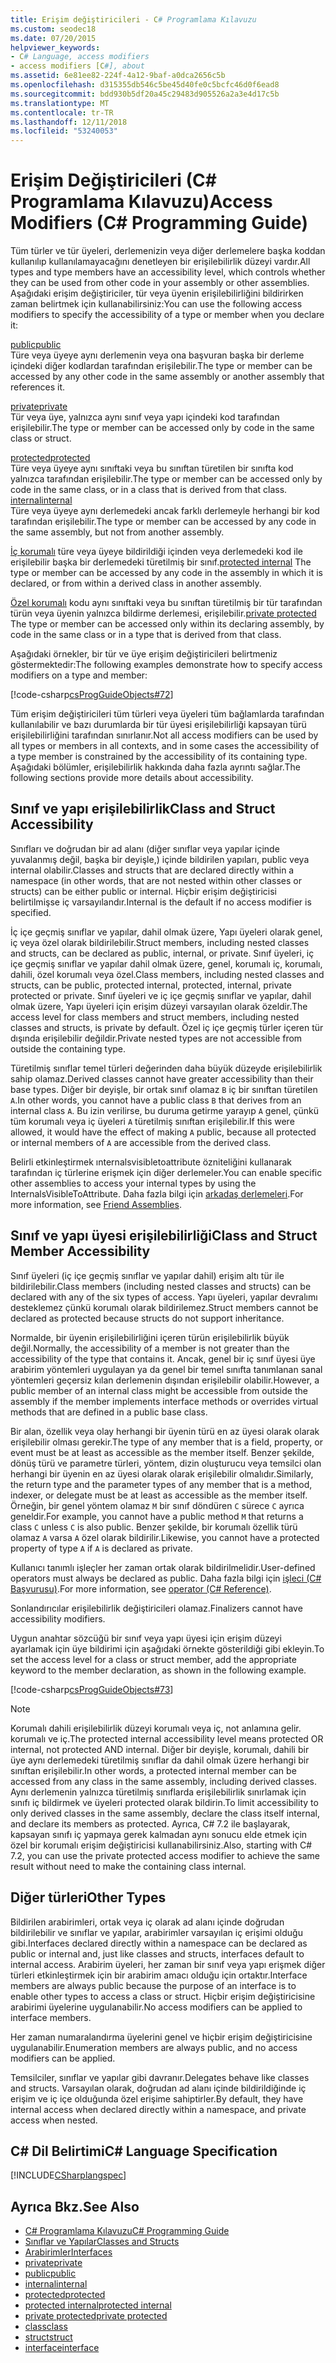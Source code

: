 ```yaml
---
title: Erişim değiştiricileri - C# Programlama Kılavuzu
ms.custom: seodec18
ms.date: 07/20/2015
helpviewer_keywords:
- C# Language, access modifiers
- access modifiers [C#], about
ms.assetid: 6e81ee82-224f-4a12-9baf-a0dca2656c5b
ms.openlocfilehash: d315355db546c5be45d40fe0c5bcfc46d0f6ead8
ms.sourcegitcommit: bdd930b5df20a45c29483d905526a2a3e4d17c5b
ms.translationtype: MT
ms.contentlocale: tr-TR
ms.lasthandoff: 12/11/2018
ms.locfileid: "53240053"
---
```

# <a name="access-modifiers-c-programming-guide"></a><span data-ttu-id="0966a-102">Erişim Değiştiricileri (C# Programlama Kılavuzu)</span><span class="sxs-lookup"><span data-stu-id="0966a-102">Access Modifiers (C# Programming Guide)</span></span>
<span data-ttu-id="0966a-103">Tüm türler ve tür üyeleri, derlemenizin veya diğer derlemelere başka koddan kullanılıp kullanılamayacağını denetleyen bir erişilebilirlik düzeyi vardır.</span><span class="sxs-lookup"><span data-stu-id="0966a-103">All types and type members have an accessibility level, which controls whether they can be used from other code in your assembly or other assemblies.</span></span> <span data-ttu-id="0966a-104">Aşağıdaki erişim değiştiriciler, tür veya üyenin erişilebilirliğini bildirirken zaman belirtmek için kullanabilirsiniz:</span><span class="sxs-lookup"><span data-stu-id="0966a-104">You can use the following access modifiers to specify the accessibility of a type or member when you declare it:</span></span>  
  
 [<span data-ttu-id="0966a-105">public</span><span class="sxs-lookup"><span data-stu-id="0966a-105">public</span></span>](../../../csharp/language-reference/keywords/public.md)  
 <span data-ttu-id="0966a-106">Türe veya üyeye aynı derlemenin veya ona başvuran başka bir derleme içindeki diğer kodlardan tarafından erişilebilir.</span><span class="sxs-lookup"><span data-stu-id="0966a-106">The type or member can be accessed by any other code in the same assembly or another assembly that references it.</span></span> 
  
 [<span data-ttu-id="0966a-107">private</span><span class="sxs-lookup"><span data-stu-id="0966a-107">private</span></span>](../../../csharp/language-reference/keywords/private.md)  
 <span data-ttu-id="0966a-108">Tür veya üye, yalnızca aynı sınıf veya yapı içindeki kod tarafından erişilebilir.</span><span class="sxs-lookup"><span data-stu-id="0966a-108">The type or member can be accessed only by code in the same class or struct.</span></span>  
  
 [<span data-ttu-id="0966a-109">protected</span><span class="sxs-lookup"><span data-stu-id="0966a-109">protected</span></span>](../../../csharp/language-reference/keywords/protected.md)  
 <span data-ttu-id="0966a-110">Türe veya üyeye aynı sınıftaki veya bu sınıftan türetilen bir sınıfta kod yalnızca tarafından erişilebilir.</span><span class="sxs-lookup"><span data-stu-id="0966a-110">The type or member can be accessed only by code in the same class, or in a class that is derived from that class.</span></span>  
 [<span data-ttu-id="0966a-111">internal</span><span class="sxs-lookup"><span data-stu-id="0966a-111">internal</span></span>](../../../csharp/language-reference/keywords/internal.md)  
 <span data-ttu-id="0966a-112">Türe veya üyeye aynı derlemedeki ancak farklı derlemeyle herhangi bir kod tarafından erişilebilir.</span><span class="sxs-lookup"><span data-stu-id="0966a-112">The type or member can be accessed by any code in the same assembly, but not from another assembly.</span></span>  
  
 <span data-ttu-id="0966a-113">[İç korumalı](../../../csharp/language-reference/keywords/protected-internal.md) türe veya üyeye bildirildiği içinden veya derlemedeki kod ile erişilebilir başka bir derlemedeki türetilmiş bir sınıf.</span><span class="sxs-lookup"><span data-stu-id="0966a-113">[protected internal](../../../csharp/language-reference/keywords/protected-internal.md) The type or member can be accessed by any code in the assembly in which it is declared, or from within a derived class in another assembly.</span></span> 

 <span data-ttu-id="0966a-114">[Özel korumalı](../../../csharp/language-reference/keywords/private-protected.md) kodu aynı sınıftaki veya bu sınıftan türetilmiş bir tür tarafından türün veya üyenin yalnızca bildirme derlemesi, erişilebilir.</span><span class="sxs-lookup"><span data-stu-id="0966a-114">[private protected](../../../csharp/language-reference/keywords/private-protected.md) The type or member can be accessed only within its declaring assembly, by code in the same class or in a type that is derived from that class.</span></span>
  
 <span data-ttu-id="0966a-115">Aşağıdaki örnekler, bir tür ve üye erişim değiştiricileri belirtmeniz göstermektedir:</span><span class="sxs-lookup"><span data-stu-id="0966a-115">The following examples demonstrate how to specify access modifiers on a type and member:</span></span>  
  
 [!code-csharp[csProgGuideObjects#72](../../../csharp/programming-guide/classes-and-structs/codesnippet/CSharp/access-modifiers_1.cs)]  
  
 <span data-ttu-id="0966a-116">Tüm erişim değiştiricileri tüm türleri veya üyeleri tüm bağlamlarda tarafından kullanılabilir ve bazı durumlarda bir tür üyesi erişilebilirliği kapsayan türü erişilebilirliğini tarafından sınırlanır.</span><span class="sxs-lookup"><span data-stu-id="0966a-116">Not all access modifiers can be used by all types or members in all contexts, and in some cases the accessibility of a type member is constrained by the accessibility of its containing type.</span></span> <span data-ttu-id="0966a-117">Aşağıdaki bölümler, erişilebilirlik hakkında daha fazla ayrıntı sağlar.</span><span class="sxs-lookup"><span data-stu-id="0966a-117">The following sections provide more details about accessibility.</span></span>  
  
## <a name="class-and-struct-accessibility"></a><span data-ttu-id="0966a-118">Sınıf ve yapı erişilebilirlik</span><span class="sxs-lookup"><span data-stu-id="0966a-118">Class and Struct Accessibility</span></span>  
 <span data-ttu-id="0966a-119">Sınıfları ve doğrudan bir ad alanı (diğer sınıflar veya yapılar içinde yuvalanmış değil, başka bir deyişle,) içinde bildirilen yapıları, public veya internal olabilir.</span><span class="sxs-lookup"><span data-stu-id="0966a-119">Classes and structs that are declared directly within a namespace (in other words, that are not nested within other classes or structs) can be either public or internal.</span></span> <span data-ttu-id="0966a-120">Hiçbir erişim değiştiricisi belirtilmişse iç varsayılandır.</span><span class="sxs-lookup"><span data-stu-id="0966a-120">Internal is the default if no access modifier is specified.</span></span>  
  
 <span data-ttu-id="0966a-121">İç içe geçmiş sınıflar ve yapılar, dahil olmak üzere, Yapı üyeleri olarak genel, iç veya özel olarak bildirilebilir.</span><span class="sxs-lookup"><span data-stu-id="0966a-121">Struct members, including nested classes and structs, can be declared as public, internal, or private.</span></span> <span data-ttu-id="0966a-122">Sınıf üyeleri, iç içe geçmiş sınıflar ve yapılar dahil olmak üzere, genel, korumalı iç, korumalı, dahili, özel korumalı veya özel.</span><span class="sxs-lookup"><span data-stu-id="0966a-122">Class members, including nested classes and structs, can be public, protected internal, protected, internal, private protected or private.</span></span> <span data-ttu-id="0966a-123">Sınıf üyeleri ve iç içe geçmiş sınıflar ve yapılar, dahil olmak üzere, Yapı üyeleri için erişim düzeyi varsayılan olarak özeldir.</span><span class="sxs-lookup"><span data-stu-id="0966a-123">The access level for class members and struct members, including nested classes and structs, is private by default.</span></span> <span data-ttu-id="0966a-124">Özel iç içe geçmiş türler içeren tür dışında erişilebilir değildir.</span><span class="sxs-lookup"><span data-stu-id="0966a-124">Private nested types are not accessible from outside the containing type.</span></span>  
  
 <span data-ttu-id="0966a-125">Türetilmiş sınıflar temel türleri değerinden daha büyük düzeyde erişilebilirlik sahip olamaz.</span><span class="sxs-lookup"><span data-stu-id="0966a-125">Derived classes cannot have greater accessibility than their base types.</span></span> <span data-ttu-id="0966a-126">Diğer bir deyişle, bir ortak sınıf olamaz `B` iç bir sınıftan türetilen `A`.</span><span class="sxs-lookup"><span data-stu-id="0966a-126">In other words, you cannot have a public class `B` that derives from an internal class `A`.</span></span> <span data-ttu-id="0966a-127">Bu izin verilirse, bu duruma getirme yarayıp `A` genel, çünkü tüm korumalı veya iç üyeleri `A` türetilmiş sınıftan erişilebilir.</span><span class="sxs-lookup"><span data-stu-id="0966a-127">If this were allowed, it would have the effect of making `A` public, because all protected or internal members of `A` are accessible from the derived class.</span></span>  
  
 <span data-ttu-id="0966a-128">Belirli etkinleştirmek ınternalsvisibletoattribute özniteliğini kullanarak tarafından iç türlerine erişmek için diğer derlemeler.</span><span class="sxs-lookup"><span data-stu-id="0966a-128">You can enable specific other assemblies to access your internal types by using the InternalsVisibleToAttribute.</span></span> <span data-ttu-id="0966a-129">Daha fazla bilgi için [arkadaş derlemeleri](../concepts/assemblies-gac/friend-assemblies.md).</span><span class="sxs-lookup"><span data-stu-id="0966a-129">For more information, see [Friend Assemblies](../concepts/assemblies-gac/friend-assemblies.md).</span></span>  
  
## <a name="class-and-struct-member-accessibility"></a><span data-ttu-id="0966a-130">Sınıf ve yapı üyesi erişilebilirliği</span><span class="sxs-lookup"><span data-stu-id="0966a-130">Class and Struct Member Accessibility</span></span>  
 <span data-ttu-id="0966a-131">Sınıf üyeleri (iç içe geçmiş sınıflar ve yapılar dahil) erişim altı tür ile bildirilebilir.</span><span class="sxs-lookup"><span data-stu-id="0966a-131">Class members (including nested classes and structs) can be declared with any of the six types of access.</span></span> <span data-ttu-id="0966a-132">Yapı üyeleri, yapılar devralımı desteklemez çünkü korumalı olarak bildirilemez.</span><span class="sxs-lookup"><span data-stu-id="0966a-132">Struct members cannot be declared as protected because structs do not support inheritance.</span></span>  
  
 <span data-ttu-id="0966a-133">Normalde, bir üyenin erişilebilirliğini içeren türün erişilebilirlik büyük değil.</span><span class="sxs-lookup"><span data-stu-id="0966a-133">Normally, the accessibility of a member is not greater than the accessibility of the type that contains it.</span></span> <span data-ttu-id="0966a-134">Ancak, genel bir iç sınıf üyesi üye arabirim yöntemleri uygulayan ya da genel bir temel sınıfta tanımlanan sanal yöntemleri geçersiz kılan derlemenin dışından erişilebilir olabilir.</span><span class="sxs-lookup"><span data-stu-id="0966a-134">However, a public member of an internal class might be accessible from outside the assembly if the member implements interface methods or overrides virtual methods that are defined in a public base class.</span></span>  
  
 <span data-ttu-id="0966a-135">Bir alan, özellik veya olay herhangi bir üyenin türü en az üyesi olarak olarak erişilebilir olması gerekir.</span><span class="sxs-lookup"><span data-stu-id="0966a-135">The type of any member that is a field, property, or event must be at least as accessible as the member itself.</span></span> <span data-ttu-id="0966a-136">Benzer şekilde, dönüş türü ve parametre türleri, yöntem, dizin oluşturucu veya temsilci olan herhangi bir üyenin en az üyesi olarak olarak erişilebilir olmalıdır.</span><span class="sxs-lookup"><span data-stu-id="0966a-136">Similarly, the return type and the parameter types of any member that is a method, indexer, or delegate must be at least as accessible as the member itself.</span></span> <span data-ttu-id="0966a-137">Örneğin, bir genel yöntem olamaz `M` bir sınıf döndüren `C` sürece `C` ayrıca geneldir.</span><span class="sxs-lookup"><span data-stu-id="0966a-137">For example, you cannot have a public method `M` that returns a class `C` unless `C` is also public.</span></span> <span data-ttu-id="0966a-138">Benzer şekilde, bir korumalı özellik türü olamaz `A` varsa `A` özel olarak bildirilir.</span><span class="sxs-lookup"><span data-stu-id="0966a-138">Likewise, you cannot have a protected property of type `A` if `A` is declared as private.</span></span>  
  
 <span data-ttu-id="0966a-139">Kullanıcı tanımlı işleçler her zaman ortak olarak bildirilmelidir.</span><span class="sxs-lookup"><span data-stu-id="0966a-139">User-defined operators must always be declared as public.</span></span> <span data-ttu-id="0966a-140">Daha fazla bilgi için [işleci (C# Başvurusu)](../../../csharp/language-reference/keywords/operator.md).</span><span class="sxs-lookup"><span data-stu-id="0966a-140">For more information, see [operator (C# Reference)](../../../csharp/language-reference/keywords/operator.md).</span></span>  
  
 <span data-ttu-id="0966a-141">Sonlandırıcılar erişilebilirlik değiştiricileri olamaz.</span><span class="sxs-lookup"><span data-stu-id="0966a-141">Finalizers cannot have accessibility modifiers.</span></span>  
  
 <span data-ttu-id="0966a-142">Uygun anahtar sözcüğü bir sınıf veya yapı üyesi için erişim düzeyi ayarlamak için üye bildirimi için aşağıdaki örnekte gösterildiği gibi ekleyin.</span><span class="sxs-lookup"><span data-stu-id="0966a-142">To set the access level for a class or struct member, add the appropriate keyword to the member declaration, as shown in the following example.</span></span>  
  
 [!code-csharp[csProgGuideObjects#73](../../../csharp/programming-guide/classes-and-structs/codesnippet/CSharp/access-modifiers_2.cs)]  
  
> [!NOTE]
>  <span data-ttu-id="0966a-143">Korumalı dahili erişilebilirlik düzeyi korumalı veya iç, not anlamına gelir. korumalı ve iç.</span><span class="sxs-lookup"><span data-stu-id="0966a-143">The protected internal accessibility level means protected OR internal, not protected AND internal.</span></span> <span data-ttu-id="0966a-144">Diğer bir deyişle, korumalı, dahili bir üye aynı derlemedeki türetilmiş sınıflar da dahil olmak üzere herhangi bir sınıftan erişilebilir.</span><span class="sxs-lookup"><span data-stu-id="0966a-144">In other words, a protected internal member can be accessed from any class in the same assembly, including derived classes.</span></span> <span data-ttu-id="0966a-145">Aynı derlemenin yalnızca türetilmiş sınıflarda erişilebilirlik sınırlamak için sınıfı iç bildirmek ve üyeleri protected olarak bildirin.</span><span class="sxs-lookup"><span data-stu-id="0966a-145">To limit accessibility to only derived classes in the same assembly, declare the class itself internal, and declare its members as protected.</span></span> <span data-ttu-id="0966a-146">Ayrıca, C# 7.2 ile başlayarak, kapsayan sınıfı iç yapmaya gerek kalmadan aynı sonucu elde etmek için özel bir korumalı erişim değiştiricisi kullanabilirsiniz.</span><span class="sxs-lookup"><span data-stu-id="0966a-146">Also, starting with C# 7.2, you can use the private protected access modifier to achieve the same result without need to make the containing class internal.</span></span>  
  
## <a name="other-types"></a><span data-ttu-id="0966a-147">Diğer türleri</span><span class="sxs-lookup"><span data-stu-id="0966a-147">Other Types</span></span>  
 <span data-ttu-id="0966a-148">Bildirilen arabirimleri, ortak veya iç olarak ad alanı içinde doğrudan bildirilebilir ve sınıflar ve yapılar, arabirimler varsayılan iç erişimi olduğu gibi.</span><span class="sxs-lookup"><span data-stu-id="0966a-148">Interfaces declared directly within a namespace can be declared as public or internal and, just like classes and structs, interfaces default to internal access.</span></span> <span data-ttu-id="0966a-149">Arabirim üyeleri, her zaman bir sınıf veya yapı erişmek diğer türleri etkinleştirmek için bir arabirim amacı olduğu için ortaktır.</span><span class="sxs-lookup"><span data-stu-id="0966a-149">Interface members are always public because the purpose of an interface is to enable other types to access a class or struct.</span></span> <span data-ttu-id="0966a-150">Hiçbir erişim değiştiricisine arabirimi üyelerine uygulanabilir.</span><span class="sxs-lookup"><span data-stu-id="0966a-150">No access modifiers can be applied to interface members.</span></span>  
  
 <span data-ttu-id="0966a-151">Her zaman numaralandırma üyelerini genel ve hiçbir erişim değiştiricisine uygulanabilir.</span><span class="sxs-lookup"><span data-stu-id="0966a-151">Enumeration members are always public, and no access modifiers can be applied.</span></span>  
  
 <span data-ttu-id="0966a-152">Temsilciler, sınıflar ve yapılar gibi davranır.</span><span class="sxs-lookup"><span data-stu-id="0966a-152">Delegates behave like classes and structs.</span></span> <span data-ttu-id="0966a-153">Varsayılan olarak, doğrudan ad alanı içinde bildirildiğinde iç erişim ve iç içe olduğunda özel erişime sahiptirler.</span><span class="sxs-lookup"><span data-stu-id="0966a-153">By default, they have internal access when declared directly within a namespace, and private access when nested.</span></span>  
  
## <a name="c-language-specification"></a><span data-ttu-id="0966a-154">C# Dil Belirtimi</span><span class="sxs-lookup"><span data-stu-id="0966a-154">C# Language Specification</span></span>  
 [!INCLUDE[CSharplangspec](~/includes/csharplangspec-md.md)]  
  
## <a name="see-also"></a><span data-ttu-id="0966a-155">Ayrıca Bkz.</span><span class="sxs-lookup"><span data-stu-id="0966a-155">See Also</span></span>

- [<span data-ttu-id="0966a-156">C# Programlama Kılavuzu</span><span class="sxs-lookup"><span data-stu-id="0966a-156">C# Programming Guide</span></span>](../../../csharp/programming-guide/index.md)  
- [<span data-ttu-id="0966a-157">Sınıflar ve Yapılar</span><span class="sxs-lookup"><span data-stu-id="0966a-157">Classes and Structs</span></span>](../../../csharp/programming-guide/classes-and-structs/index.md)  
- [<span data-ttu-id="0966a-158">Arabirimler</span><span class="sxs-lookup"><span data-stu-id="0966a-158">Interfaces</span></span>](../../../csharp/programming-guide/interfaces/index.md)  
- [<span data-ttu-id="0966a-159">private</span><span class="sxs-lookup"><span data-stu-id="0966a-159">private</span></span>](../../../csharp/language-reference/keywords/private.md)  
- [<span data-ttu-id="0966a-160">public</span><span class="sxs-lookup"><span data-stu-id="0966a-160">public</span></span>](../../../csharp/language-reference/keywords/public.md)  
- [<span data-ttu-id="0966a-161">internal</span><span class="sxs-lookup"><span data-stu-id="0966a-161">internal</span></span>](../../../csharp/language-reference/keywords/internal.md)  
- [<span data-ttu-id="0966a-162">protected</span><span class="sxs-lookup"><span data-stu-id="0966a-162">protected</span></span>](../../../csharp/language-reference/keywords/protected.md)  
- [<span data-ttu-id="0966a-163">protected internal</span><span class="sxs-lookup"><span data-stu-id="0966a-163">protected internal</span></span>](../../../csharp/language-reference/keywords/protected-internal.md)  
- [<span data-ttu-id="0966a-164">private protected</span><span class="sxs-lookup"><span data-stu-id="0966a-164">private protected</span></span>](../../../csharp/language-reference/keywords/private-protected.md)  
- [<span data-ttu-id="0966a-165">class</span><span class="sxs-lookup"><span data-stu-id="0966a-165">class</span></span>](../../../csharp/language-reference/keywords/class.md)  
- [<span data-ttu-id="0966a-166">struct</span><span class="sxs-lookup"><span data-stu-id="0966a-166">struct</span></span>](../../../csharp/language-reference/keywords/struct.md)  
- [<span data-ttu-id="0966a-167">interface</span><span class="sxs-lookup"><span data-stu-id="0966a-167">interface</span></span>](../../../csharp/language-reference/keywords/interface.md)
